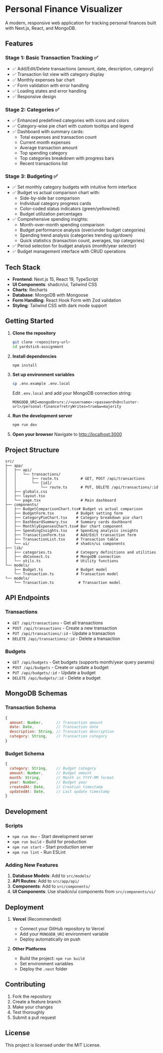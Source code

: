 # Personal Finance Visualizer

A modern, responsive web application for tracking personal finances built with Next.js, React, and MongoDB.

## Features

### Stage 1: Basic Transaction Tracking ✅
- ✅ Add/Edit/Delete transactions (amount, date, description, category)
- ✅ Transaction list view with category display
- ✅ Monthly expenses bar chart
- ✅ Form validation with error handling
- ✅ Loading states and error handling
- ✅ Responsive design

### Stage 2: Categories ✅
- ✅ Enhanced predefined categories with icons and colors
- ✅ Category-wise pie chart with custom tooltips and legend
- ✅ Dashboard with summary cards:
  - Total expenses and transaction count
  - Current month expenses
  - Average transaction amount
  - Top spending category
  - Top categories breakdown with progress bars
  - Recent transactions list

### Stage 3: Budgeting ✅
- ✅ Set monthly category budgets with intuitive form interface
- ✅ Budget vs actual comparison chart with:
  - Side-by-side bar comparison
  - Individual category progress cards
  - Color-coded status indicators (green/yellow/red)
  - Budget utilization percentages
- ✅ Comprehensive spending insights:
  - Month-over-month spending comparison
  - Budget performance analysis (over/under budget categories)
  - Spending trend analysis (categories trending up/down)
  - Quick statistics (transaction count, averages, top categories)
- ✅ Period selection for budget analysis (month/year selector)
- ✅ Budget management interface with CRUD operations

## Tech Stack

- **Frontend**: Next.js 15, React 19, TypeScript
- **UI Components**: shadcn/ui, Tailwind CSS
- **Charts**: Recharts
- **Database**: MongoDB with Mongoose
- **Form Handling**: React Hook Form with Zod validation
- **Styling**: Tailwind CSS with dark mode support

## Getting Started

1. **Clone the repository**
   ```bash
   git clone <repository-url>
   cd yardstick-assignment
   ```

2. **Install dependencies**
   ```bash
   npm install
   ```

3. **Set up environment variables**
   ```bash
   cp .env.example .env.local
   ```
   Edit `.env.local` and add your MongoDB connection string:
   ```
   MONGODB_URI=mongodb+srv://<username>:<password>@<cluster-url>/personal-finance?retryWrites=true&w=majority
   ```

4. **Run the development server**
   ```bash
   npm run dev
   ```

5. **Open your browser**
   Navigate to [http://localhost:3000](http://localhost:3000)

## Project Structure

```
src/
├── app/
│   ├── api/
│   │   └── transactions/
│   │       ├── route.ts          # GET, POST /api/transactions
│   │       └── [id]/
│   │           └── route.ts      # PUT, DELETE /api/transactions/:id
│   ├── globals.css
│   ├── layout.tsx
│   └── page.tsx                  # Main dashboard
├── components/
│   ├── BudgetComparisonChart.tsx# Budget vs actual comparison
│   ├── BudgetForm.tsx          # Budget setting form
│   ├── CategoryPieChart.tsx    # Category breakdown pie chart
│   ├── DashboardSummary.tsx    # Summary cards dashboard
│   ├── MonthlyExpensesChart.tsx# Bar chart component
│   ├── SpendingInsights.tsx    # Spending analysis insights
│   ├── TransactionForm.tsx     # Add/Edit transaction form
│   ├── TransactionList.tsx     # Transaction table
│   └── ui/                     # shadcn/ui components
├── lib/
│   ├── categories.ts           # Category definitions and utilities
│   ├── dbConnect.ts            # MongoDB connection
│   └── utils.ts                # Utility functions
└── models/
    ├── Budget.ts               # Budget model
    └── Transaction.ts          # Transaction model
└── models/
    └── Transaction.ts           # Transaction model
```

## API Endpoints

### Transactions
- `GET /api/transactions` - Get all transactions
- `POST /api/transactions` - Create a new transaction
- `PUT /api/transactions/:id` - Update a transaction
- `DELETE /api/transactions/:id` - Delete a transaction

### Budgets
- `GET /api/budgets` - Get budgets (supports month/year query params)
- `POST /api/budgets` - Create or update a budget
- `PUT /api/budgets/:id` - Update a budget
- `DELETE /api/budgets/:id` - Delete a budget

## MongoDB Schemas

### Transaction Schema
```javascript
{
  amount: Number,      // Transaction amount
  date: Date,          // Transaction date
  description: String, // Transaction description
  category: String,    // Transaction category
}
```

### Budget Schema
```javascript
{
  category: String,    // Budget category
  amount: Number,      // Budget amount
  month: String,       // Month in YYYY-MM format
  year: Number,        // Budget year
  createdAt: Date,     // Creation timestamp
  updatedAt: Date,     // Last update timestamp
}
```

## Development

### Scripts

- `npm run dev` - Start development server
- `npm run build` - Build for production
- `npm run start` - Start production server
- `npm run lint` - Run ESLint

### Adding New Features

1. **Database Models**: Add to `src/models/`
2. **API Routes**: Add to `src/app/api/`
3. **Components**: Add to `src/components/`
4. **UI Components**: Use shadcn/ui components from `src/components/ui/`

## Deployment

1. **Vercel** (Recommended)
   - Connect your GitHub repository to Vercel
   - Add your `MONGODB_URI` environment variable
   - Deploy automatically on push

2. **Other Platforms**
   - Build the project: `npm run build`
   - Set environment variables
   - Deploy the `.next` folder

## Contributing

1. Fork the repository
2. Create a feature branch
3. Make your changes
4. Test thoroughly
5. Submit a pull request

## License

This project is licensed under the MIT License.
